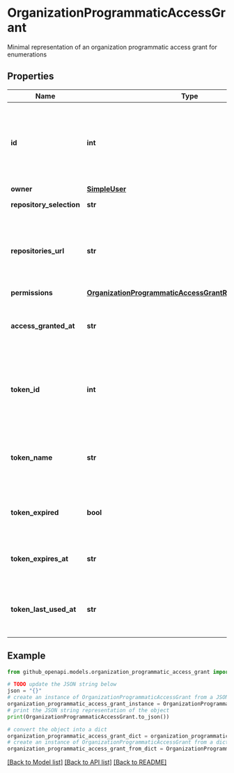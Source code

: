 # OrganizationProgrammaticAccessGrant

Minimal representation of an organization programmatic access grant for enumerations

## Properties

Name | Type | Description | Notes
------------ | ------------- | ------------- | -------------
**id** | **int** | Unique identifier of the fine-grained personal access token grant. The &#x60;pat_id&#x60; used to get details about an approved fine-grained personal access token. | 
**owner** | [**SimpleUser**](SimpleUser.md) |  | 
**repository_selection** | **str** | Type of repository selection requested. | 
**repositories_url** | **str** | URL to the list of repositories the fine-grained personal access token can access. Only follow when &#x60;repository_selection&#x60; is &#x60;subset&#x60;. | 
**permissions** | [**OrganizationProgrammaticAccessGrantRequestPermissions**](OrganizationProgrammaticAccessGrantRequestPermissions.md) |  | 
**access_granted_at** | **str** | Date and time when the fine-grained personal access token was approved to access the organization. | 
**token_id** | **int** | Unique identifier of the user&#39;s token. This field can also be found in audit log events and the organization&#39;s settings for their PAT grants. | 
**token_name** | **str** | The name given to the user&#39;s token. This field can also be found in an organization&#39;s settings page for Active Tokens. | 
**token_expired** | **bool** | Whether the associated fine-grained personal access token has expired. | 
**token_expires_at** | **str** | Date and time when the associated fine-grained personal access token expires. | 
**token_last_used_at** | **str** | Date and time when the associated fine-grained personal access token was last used for authentication. | 

## Example

```python
from github_openapi.models.organization_programmatic_access_grant import OrganizationProgrammaticAccessGrant

# TODO update the JSON string below
json = "{}"
# create an instance of OrganizationProgrammaticAccessGrant from a JSON string
organization_programmatic_access_grant_instance = OrganizationProgrammaticAccessGrant.from_json(json)
# print the JSON string representation of the object
print(OrganizationProgrammaticAccessGrant.to_json())

# convert the object into a dict
organization_programmatic_access_grant_dict = organization_programmatic_access_grant_instance.to_dict()
# create an instance of OrganizationProgrammaticAccessGrant from a dict
organization_programmatic_access_grant_from_dict = OrganizationProgrammaticAccessGrant.from_dict(organization_programmatic_access_grant_dict)
```
[[Back to Model list]](../README.md#documentation-for-models) [[Back to API list]](../README.md#documentation-for-api-endpoints) [[Back to README]](../README.md)


